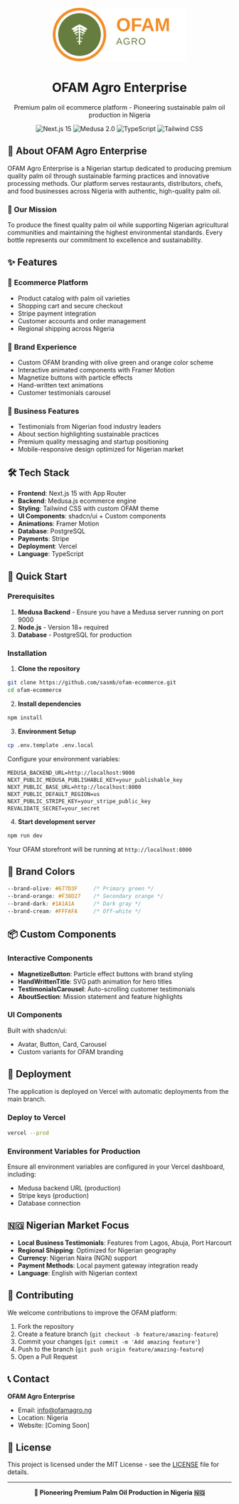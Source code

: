 <p align="center">
  <img alt="OFAM Agro Enterprise" src="./public/ofam-logo.svg" width="300">
</p>

<h1 align="center">
  OFAM Agro Enterprise
</h1>

<p align="center">
Premium palm oil ecommerce platform - Pioneering sustainable palm oil production in Nigeria
</p>

<p align="center">
  <img src="https://img.shields.io/badge/Next.js-15-black?style=flat&logo=next.js" alt="Next.js 15" />
  <img src="https://img.shields.io/badge/Medusa-2.0-9B5DE5?style=flat" alt="Medusa 2.0" />
  <img src="https://img.shields.io/badge/TypeScript-5-blue?style=flat&logo=typescript" alt="TypeScript" />
  <img src="https://img.shields.io/badge/Tailwind-3-38B2AC?style=flat&logo=tailwind-css" alt="Tailwind CSS" />
</p>

## 🌴 About OFAM Agro Enterprise

OFAM Agro Enterprise is a Nigerian startup dedicated to producing premium quality palm oil through sustainable farming practices and innovative processing methods. Our platform serves restaurants, distributors, chefs, and food businesses across Nigeria with authentic, high-quality palm oil.

### 🎯 Our Mission
To produce the finest quality palm oil while supporting Nigerian agricultural communities and maintaining the highest environmental standards. Every bottle represents our commitment to excellence and sustainability.

## ✨ Features

### 🛒 **Ecommerce Platform**
- Product catalog with palm oil varieties
- Shopping cart and secure checkout
- Stripe payment integration
- Customer accounts and order management
- Regional shipping across Nigeria

### 🎨 **Brand Experience**
- Custom OFAM branding with olive green and orange color scheme
- Interactive animated components with Framer Motion
- Magnetize buttons with particle effects
- Hand-written text animations
- Customer testimonials carousel

### 🏢 **Business Features**
- Testimonials from Nigerian food industry leaders
- About section highlighting sustainable practices
- Premium quality messaging and startup positioning
- Mobile-responsive design optimized for Nigerian market

## 🛠 Tech Stack

- **Frontend**: Next.js 15 with App Router
- **Backend**: Medusa.js ecommerce engine
- **Styling**: Tailwind CSS with custom OFAM theme
- **UI Components**: shadcn/ui + Custom components
- **Animations**: Framer Motion
- **Database**: PostgreSQL
- **Payments**: Stripe
- **Deployment**: Vercel
- **Language**: TypeScript

## 🚀 Quick Start

### Prerequisites

1. **Medusa Backend** - Ensure you have a Medusa server running on port 9000
2. **Node.js** - Version 18+ required
3. **Database** - PostgreSQL for production

### Installation

1. **Clone the repository**
```bash
git clone https://github.com/sasmb/ofam-ecommerce.git
cd ofam-ecommerce
```

2. **Install dependencies**
```bash
npm install
```

3. **Environment Setup**
```bash
cp .env.template .env.local
```

Configure your environment variables:
```env
MEDUSA_BACKEND_URL=http://localhost:9000
NEXT_PUBLIC_MEDUSA_PUBLISHABLE_KEY=your_publishable_key
NEXT_PUBLIC_BASE_URL=http://localhost:8000
NEXT_PUBLIC_DEFAULT_REGION=us
NEXT_PUBLIC_STRIPE_KEY=your_stripe_public_key
REVALIDATE_SECRET=your_secret
```

4. **Start development server**
```bash
npm run dev
```

Your OFAM storefront will be running at `http://localhost:8000`

## 🎨 Brand Colors

```css
--brand-olive: #677D3F     /* Primary green */
--brand-orange: #F38D27    /* Secondary orange */
--brand-dark: #1A1A1A      /* Dark gray */
--brand-cream: #FFFAFA     /* Off-white */
```

## 📦 Custom Components

### Interactive Components
- **MagnetizeButton**: Particle effect buttons with brand styling
- **HandWrittenTitle**: SVG path animation for hero titles
- **TestimonialsCarousel**: Auto-scrolling customer testimonials
- **AboutSection**: Mission statement and feature highlights

### UI Components
Built with shadcn/ui:
- Avatar, Button, Card, Carousel
- Custom variants for OFAM branding

## 🚀 Deployment

The application is deployed on Vercel with automatic deployments from the main branch.

### Deploy to Vercel
```bash
vercel --prod
```

### Environment Variables for Production
Ensure all environment variables are configured in your Vercel dashboard, including:
- Medusa backend URL (production)
- Stripe keys (production)
- Database connection

## 🇳🇬 Nigerian Market Focus

- **Local Business Testimonials**: Features from Lagos, Abuja, Port Harcourt
- **Regional Shipping**: Optimized for Nigerian geography
- **Currency**: Nigerian Naira (NGN) support
- **Payment Methods**: Local payment gateway integration ready
- **Language**: English with Nigerian context

## 🤝 Contributing

We welcome contributions to improve the OFAM platform:

1. Fork the repository
2. Create a feature branch (`git checkout -b feature/amazing-feature`)
3. Commit your changes (`git commit -m 'Add amazing feature'`)
4. Push to the branch (`git push origin feature/amazing-feature`)
5. Open a Pull Request

## 📞 Contact

**OFAM Agro Enterprise**
- Email: info@ofamagro.ng
- Location: Nigeria
- Website: [Coming Soon]

## 📄 License

This project is licensed under the MIT License - see the [LICENSE](LICENSE) file for details.

---

<p align="center">
  <strong>🌴 Pioneering Premium Palm Oil Production in Nigeria 🇳🇬</strong>
</p>
